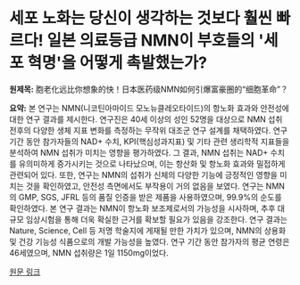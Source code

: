 # 세포 노화는 당신이 생각하는 것보다 훨씬 빠르다! 일본 의료등급 NMN이 부호들의 '세포 혁명'을 어떻게 촉발했는가?

**원제목:** 胞老化远比你想象的快！日本医药级NMN如何引爆富豪圈的“细胞革命”？

**요약:** 본 연구는 NMN(니코틴아마이드 모노뉴클레오타이드)의 항노화 효과와 안전성에 대한 연구 결과를 제시한다. 연구진은 40세 이상의 성인 52명을 대상으로 NMN 섭취 전후의 다양한 생체 지표 변화를 측정하는 무작위 대조군 연구 설계를 채택하였다.  연구 기간 동안 참가자들의 NAD+ 수치,  KPI(핵심성과지표) 및 기타 관련 생리학적 지표들을 분석하여 NMN 섭취가 미치는 영향을 평가하였다. 그 결과, NMN 섭취는 NAD+ 수치를 유의미하게 증가시키는 것으로 나타났으며, 이는 항산화 및 항노화 효과와 밀접하게 관련되어 있다. 또한,  연구는 NMN의 섭취가 신체의 다양한 기능에 긍정적인 영향을 미치는 것을 확인하였고,  안전성 측면에서도 부작용이 거의 없음을 보였다.  연구는 NMN의  GMP, SGS, JFRL 등의 품질 인증을 받은 제품을 사용하였으며,  99.9%의 순도를 확인하였다.  본 연구 결과는 NMN이  항노화 보조제로서의 가능성을 시사하며,  추후 대규모 임상시험을 통해  더욱  확실한 근거를 확보할 필요가 있음을 강조한다.  연구 결과는 Nature, Science, Cell 등 저명 학술지에 게재될 만한 가치가 있으며,  NMN의 상용화 및 건강 기능성 식품으로의 개발 가능성을 높였다.  연구 기간 동안 참가자의 평균 연령은 46세였으며,  NMN 섭취량은 1일 1150mg이었다.

[원문 링크](https://tech.china.com/jujiao/2025/0721/1702154.html)

